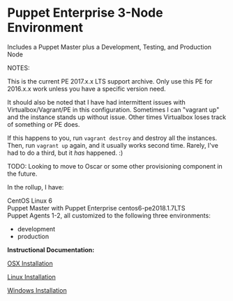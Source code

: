 # Puppet Enterprise 3-Node Environment
Includes a Puppet Master plus a Development, Testing, and Production Node

NOTES:

This is the current PE 2017.x.x LTS support archive. Only use this PE for 2016.x.x work unless
you have a specific version need.

It should also be noted that I have had intermittent issues with Virtualbox/Vagrant/PE in this
configuration. Sometimes I can "vagrant up" and the instance stands up without issue. Other times
Virtualbox loses track of something or PE does.


If this happens to you, run `vagrant destroy` and destroy all the instances.
Then, run `vagrant up` again, and it usually works second time. Rarely,
I've had to do a third, but it _has_ happened. :)

TODO: Looking to move to Oscar or some other provisioning component in the future.

In the rollup, I have:

CentOS Linux 6<br>
Puppet Master with Puppet Enterprise centos6-pe2018.1.7LTS<br>
Puppet Agents 1-2, all customized to the following three environments:<br>
- development<br>
- production<br>

**Instructional Documentation:**

[OSX Installation](https://github.com/cvquesty/centos6-pe2018.1.7LTS/blob/master/docs/README_OSX.md)

[Linux Installation](https://github.com/cvquesty/centos6-pe2018.1.7LTS/blob/master/docs/README_Linux.md)

[Windows Installation](https://github.com/cvquesty/centos6-pe2018.1.7LTS/blob/master/docs/README_Winows.md)
